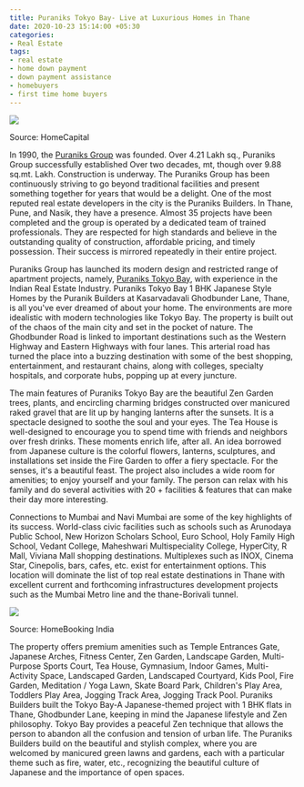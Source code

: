 ```yaml
---
title: Puraniks Tokyo Bay- Live at Luxurious Homes in Thane
date: 2020-10-23 15:14:00 +05:30
categories:
- Real Estate
tags:
- real estate
- home down payment
- down payment assistance
- homebuyers
- first time home buyers
---
```


**[![](https://lh4.googleusercontent.com/dY3gY59viEollv6BM6wYEbiitaPjBWryjzJX_XlACrjfVInCcYklnYKjMo8aO6Ab2q1e8VCPyCE_Lj3pjcuXfX5pnv34E9-LezSILyV50Zf_HjvEDsZab-1tSVXftxoLikNoI9Op)](https://homecapital.in/property/322/tokyo-bay-1.5-bhk)**

Source: HomeCapital

In 1990, the [Puraniks Group](https://homecapital.in/offering/developer/puraniks-builders) was founded. Over 4.21 Lakh sq., Puraniks Group successfully established Over two decades, mt, though over 9.88 sq.mt. Lakh. Construction is underway. The Puraniks Group has been continuously striving to go beyond traditional facilities and present something together for years that would be a delight. One of the most reputed real estate developers in the city is the Puraniks Builders. In Thane, Pune, and Nasik, they have a presence. Almost 35 projects have been completed and the group is operated by a dedicated team of trained professionals. They are respected for high standards and believe in the outstanding quality of construction, affordable pricing, and timely possession. Their success is mirrored repeatedly in their entire project.

Puraniks Group has launched its modern design and restricted range of apartment projects, namely, [Puraniks Tokyo Bay](https://homecapital.in/property/322/tokyo-bay-1.5-bhk), with experience in the Indian Real Estate Industry. Puraniks Tokyo Bay 1 BHK Japanese Style Homes by the Puranik Builders at Kasarvadavali Ghodbunder Lane, Thane, is all you've ever dreamed of about your home. The environments are more idealistic with modern technologies like Tokyo Bay. The property is built out of the chaos of the main city and set in the pocket of nature. The Ghodbunder Road is linked to important destinations such as the Western Highway and Eastern Highways with four lanes. This arterial road has turned the place into a buzzing destination with some of the best shopping, entertainment, and restaurant chains, along with colleges, specialty hospitals, and corporate hubs, popping up at every juncture.

The main features of Puraniks Tokyo Bay are the beautiful Zen Garden trees, plants, and encircling charming bridges constructed over manicured raked gravel that are lit up by hanging lanterns after the sunsets. It is a spectacle designed to soothe the soul and your eyes. The Tea House is well-designed to encourage you to spend time with friends and neighbors over fresh drinks. These moments enrich life, after all. An idea borrowed from Japanese culture is the colorful flowers, lanterns, sculptures, and installations set inside the Fire Garden to offer a fiery spectacle. For the senses, it's a beautiful feast. The project also includes a wide room for amenities; to enjoy yourself and your family. The person can relax with his family and do several activities with 20 \+ facilities & features that can make their day more interesting.

Connections to Mumbai and Navi Mumbai are some of the key highlights of its success. World-class civic facilities such as schools such as Arunodaya Public School, New Horizon Scholars School, Euro School, Holy Family High School, Vedant College, Maheshwari Multispeciality College, HyperCity, R Mall, Viviana Mall shopping destinations. Multiplexes such as INOX, Cinema Star, Cinepolis, bars, cafes, etc. exist for entertainment options. This location will dominate the list of top real estate destinations in Thane with excellent current and forthcoming infrastructures development projects such as the Mumbai Metro line and the thane-Borivali tunnel.

**[![](https://lh4.googleusercontent.com/3xZCIusNkdTCPCpeojV7MOn5xvA6kGioLxbXS5p9YFvACJE-IXvmLjSDJMjmMJNVXR8N3dDXq5ZOgIUHqXk4hJ-aXiZNchyJ_SkPx7iIZ8zXjLyVsNUlrCdxU5qV_qXS36__fZlx)](https://homecapital.in/offering/developer/puraniks-builders)**

Source: HomeBooking India

The property offers premium amenities such as Temple Entrances Gate, Japanese Arches, Fitness Center, Zen Garden, Landscape Garden, Multi-Purpose Sports Court, Tea House, Gymnasium, Indoor Games, Multi-Activity Space, Landscaped Garden, Landscaped Courtyard, Kids Pool, Fire Garden, Meditation / Yoga Lawn, Skate Board Park, Children's Play Area, Toddlers Play Area, Jogging Track Area, Jogging Track Pool.
Puraniks Builders built the Tokyo Bay-A Japanese-themed project with 1 BHK flats in Thane, Ghodbunder Lane, keeping in mind the Japanese lifestyle and Zen philosophy. Tokyo Bay provides a peaceful Zen technique that allows the person to abandon all the confusion and tension of urban life. The Puraniks Builders build on the beautiful and stylish complex, where you are welcomed by manicured green lawns and gardens, each with a particular theme such as fire, water, etc., recognizing the beautiful culture of Japanese and the importance of open spaces.